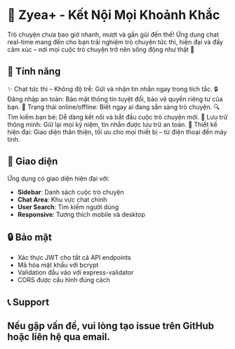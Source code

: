 # 💬 Zyea+ - Kết Nội Mọi  Khoảnh Khắc

Trò chuyện chưa bao giờ nhanh, mượt và gần gũi đến thế!
Ứng dụng chat real-time mang đến cho bạn trải nghiệm trò chuyện tức thì, hiện đại và đầy cảm xúc – nơi mọi cuộc trò chuyện trở nên sống động như thật 💖

## 🚀 Tính năng

✨ Chat tức thì – Không độ trễ: Gửi và nhận tin nhắn ngay trong tích tắc.
🔒 Đăng nhập an toàn: Bảo mật thông tin tuyệt đối, bảo vệ quyền riêng tư của bạn.
👀 Trạng thái online/offline: Biết ngay ai đang sẵn sàng trò chuyện.
🔍 Tìm kiếm bạn bè: Dễ dàng kết nối và bắt đầu cuộc trò chuyện mới.
💾 Lưu trữ thông minh: Giữ lại mọi kỷ niệm, tin nhắn được lưu trữ an toàn.
📱 Thiết kế hiện đại: Giao diện thân thiện, tối ưu cho mọi thiết bị – từ điện thoại đến máy tính.
## 🎨 Giao diện

Ứng dụng có giao diện hiện đại với:
- **Sidebar**: Danh sách cuộc trò chuyện
- **Chat Area**: Khu vực chat chính
- **User Search**: Tìm kiếm người dùng
- **Responsive**: Tương thích mobile và desktop

## 🔒 Bảo mật

- Xác thực JWT cho tất cả API endpoints
- Mã hóa mật khẩu với bcrypt
- Validation đầu vào với express-validator
- CORS được cấu hình đúng cách




## 📞 Support

Nếu gặp vấn đề, vui lòng tạo issue trên GitHub hoặc liên hệ qua email.
---